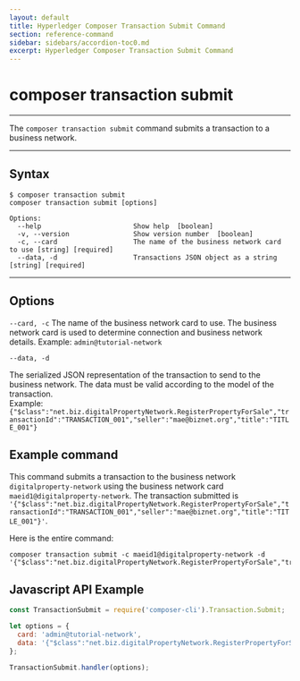 ```yaml
---
layout: default
title: Hyperledger Composer Transaction Submit Command
section: reference-command
sidebar: sidebars/accordion-toc0.md
excerpt: Hyperledger Composer Transaction Submit Command
---
```


# composer transaction submit

---

The `composer transaction submit` command submits a transaction to a business network.

---

## Syntax

```
$ composer transaction submit
composer transaction submit [options]

Options:
  --help                       Show help  [boolean]
  -v, --version                Show version number  [boolean]
  -c, --card                   The name of the business network card to use [string] [required]
  --data, -d                   Transactions JSON object as a string  [string] [required]
```
---
## Options

`--card, -c`
The name of the business network card to use. The business network card is used to determine connection and business network details.
Example: `admin@tutorial-network`

`--data, -d`

The serialized JSON representation of the transaction to send to the business network. The data must be valid according to the model of the transaction.  
Example: `{"$class":"net.biz.digitalPropertyNetwork.RegisterPropertyForSale","transactionId":"TRANSACTION_001","seller":"mae@biznet.org","title":"TITLE_001"}`

## Example command

This command submits a transaction to the business network `digitalproperty-network` using the business network card `maeid1@digitalproperty-network`. The transaction submitted is `'{"$class":"net.biz.digitalPropertyNetwork.RegisterPropertyForSale","transactionId":"TRANSACTION_001","seller":"mae@biznet.org","title":"TITLE_001"}'`.

Here is the entire command:

```
composer transaction submit -c maeid1@digitalproperty-network -d '{"$class":"net.biz.digitalPropertyNetwork.RegisterPropertyForSale","transactionId":"TRANSACTION_001","seller":"mae@biznet.org","title":"TITLE_001"}'
```

## Javascript API Example

``` javascript
const TransactionSubmit = require('composer-cli').Transaction.Submit;

let options = {
  card: 'admin@tutorial-network',
  data: '{"$class":"net.biz.digitalPropertyNetwork.RegisterPropertyForSale","transactionId":"TRANSACTION_001","seller":"mae@biznet.org","title":"TITLE_001"}'
};

TransactionSubmit.handler(options);
```
